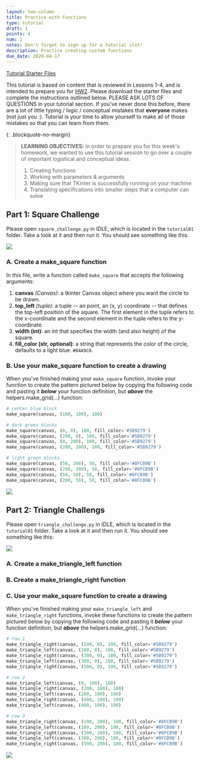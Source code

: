 ```yaml
---
layout: two-column
title: Practice with Functions
type: tutorial
draft: 1
points: 4
num: 1
notes: Don't forget to sign up for a tutorial slot!
description: Practice creating custom functions
due_date: 2020-04-17
---
```


<a class="nu-button" href="/spring2020/course-files/tutorials/tutorial01.zip" target="_blank">
    Tutorial Starter Files <i class="fas fa-download"></i>
</a> 

This tutorial is based on content that is reviewed in Lessons 1-4, and is intended to prepare you for [HW2](../assignments/hw2). Please download the starter files and complete the instructions outlined below. PLEASE ASK LOTS OF QUESTIONS in your tutorial section. If you've never done this before, there are a lot of little typing / logic / conceptual mistakes that **everyone** makes (not just you :). Tutorial is your time to allow yourself to make all of those mistakes so that you can learn from them. 

{: .blockquote-no-margin}
> **LEARNING OBJECTIVES:** 
> In order to prepare you for this week's homework, we wanted to use this tutorial session to go over a couple of important logistical and conceptual ideas.
>
> 1. Creating functions
> 2. Working with parameters & arguments
> 3. Making sure that TKinter is successfully running on your machine
> 4. Translating specifications into smaller steps that a computer can solve

## Part 1: Square Challenge
Please open `square_challenge.py` in IDLE, which is located in the `tutorial01` folder. Take a look at it and then run it. You should see something like this:

<img class="small frame" src="/spring2020/assets/images/tutorial01/before1.png" />

### A. Create a make_square function
In this file, write a function called `make_square` that accepts the following arguments:

1. **canvas** *(Canvas)*: a tkinter Canvas object where you want the circle to be drawn.
1. **top_left** *(tuple)*: a tuple -- an point, an (x, y) coordinate -- that defines the top-left position of the square. The first element in the tuple refers to the x-coordinate and the second element in the tuple refers to the y-coordinate.
1. **width (int)**: an int that specifies the width (and also height) of the square.
1. **fill_color (str, optional)**: a string that represents the color of the circle, defaults to a light blue: `#84A9C0`.


### B. Use your make_square function to create a drawing
When you've finished making your `make_square` function, invoke your function to create the pattern pictured below by copying the following code and pasting it ***below*** your function definition, but ***above*** the helpers.make_grid(...) function:

```python
# center blue block
make_square(canvas, (100, 100), 100)

# dark green blocks
make_square(canvas, (0, 0), 100, fill_color='#5B9279')
make_square(canvas, (200, 0), 100, fill_color='#5B9279')
make_square(canvas, (0, 200), 100, fill_color='#5B9279')
make_square(canvas, (200, 200), 100, fill_color='#5B9279')

# light green blocks
make_square(canvas, (50, 200), 50, fill_color='#8FCB9B')
make_square(canvas, (200, 200), 50, fill_color='#8FCB9B')
make_square(canvas, (50, 50), 50, fill_color='#8FCB9B')
make_square(canvas, (200, 50), 50, fill_color='#8FCB9B')
```

<img class="small frame" src="/spring2020/assets/images/tutorial01/after1.png" />

## Part 2: Triangle Challengs
Please open `triangle_challenge.py` in IDLE, which is located in the `tutorial01` folder. Take a look at it and then run it. You should see something like this:

<img class="medium frame" src="/spring2020/assets/images/tutorial01/before2.png" />

### A. Create a make_triangle_left function


### B. Create a make_triangle_right function

### C. Use your make_square function to create a drawing
When you've finished making your `make_triangle_left` and `make_triangle_right` functions, invoke these functions to create the pattern pictured below by copying the following code and pasting it ***below*** your function definition, but ***above*** the helpers.make_grid(...) function:

```python
# row 1
make_triangle_right(canvas, (100, 0), 100, fill_color='#5B9279')
make_triangle_left(canvas, (100, 0), 100, fill_color='#5B9279')
make_triangle_right(canvas, (300, 0), 100, fill_color='#5B9279')
make_triangle_left(canvas, (300, 0), 100, fill_color='#5B9279')
make_triangle_right(canvas, (500, 0), 100, fill_color='#5B9279')

# row 2
make_triangle_left(canvas, (0, 100), 100)
make_triangle_right(canvas, (200, 100), 100)
make_triangle_left(canvas, (200, 100), 100)
make_triangle_right(canvas, (400, 100), 100)
make_triangle_left(canvas, (400, 100), 100)

# row 3
make_triangle_right(canvas, (100, 200), 100, fill_color='#8FCB9B')
make_triangle_left(canvas, (100, 200), 100, fill_color='#8FCB9B')
make_triangle_right(canvas, (300, 200), 100, fill_color='#8FCB9B')
make_triangle_left(canvas, (300, 200), 100, fill_color='#8FCB9B')
make_triangle_right(canvas, (500, 200), 100, fill_color='#8FCB9B')
```

<img class="medium frame" src="/spring2020/assets/images/tutorial01/after2.png" />
